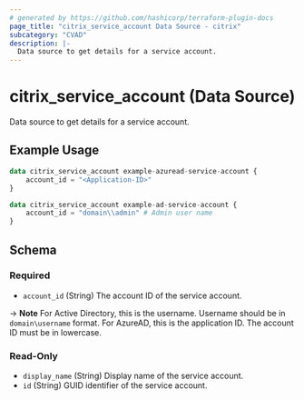 ```yaml
---
# generated by https://github.com/hashicorp/terraform-plugin-docs
page_title: "citrix_service_account Data Source - citrix"
subcategory: "CVAD"
description: |-
  Data source to get details for a service account.
---
```


# citrix_service_account (Data Source)

Data source to get details for a service account.

## Example Usage

```terraform
data citrix_service_account example-azuread-service-account {
    account_id = "<Application-ID>"
}

data citrix_service_account example-ad-service-account {
    account_id = "domain\\admin" # Admin user name
}
```

<!-- schema generated by tfplugindocs -->
## Schema

### Required

- `account_id` (String) The account ID of the service account.

 -> **Note** For Active Directory, this is the username. Username should be in `domain\username` format. For AzureAD, this is the application ID. The account ID must be in lowercase.

### Read-Only

- `display_name` (String) Display name of the service account.
- `id` (String) GUID identifier of the service account.